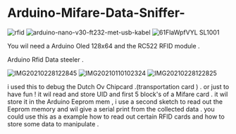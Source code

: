 # Arduino-Mifare-Data-Sniffer-
![rfid](https://user-images.githubusercontent.com/20719445/109416695-1d77bc00-79c0-11eb-8019-07a8cae3a3ba.jpg)
![arduino-nano-v30-ft232-met-usb-kabel](https://user-images.githubusercontent.com/20719445/109416696-1e105280-79c0-11eb-93aa-531989fefaed.jpg)
![61FlaWpfVYL _SL1001_](https://user-images.githubusercontent.com/20719445/109417047-32554f00-79c2-11eb-9650-8994df2bc01a.jpg)

You wil need a Arduino Oled 128x64 and the RC522 RFID module .

Arduino Rfid Data steeler .

![IMG20210228122845](https://user-images.githubusercontent.com/20719445/109416925-86abff00-79c1-11eb-990b-1c617c6f8c34.jpg)
![IMG20210110102324](https://user-images.githubusercontent.com/20719445/109416922-84e23b80-79c1-11eb-9c0f-70a7f1895a23.jpg)
![IMG20210228122825](https://user-images.githubusercontent.com/20719445/109416950-b22ee980-79c1-11eb-8f20-755c7b72fad4.jpg)

i used this to debug the Dutch Ov Chipcard .(transportation card ) .
or just to have fun !
it wil read and store UID and first 5 block's of a Mifare card .
it wil store it in the Arduino Eeprom mem ,
i use a second sketch to read out the Eeprom memory and wil give a serial print from the collected data .
you could use this as a example how to read out certain RFID cards and how to store some data to manipulate .


